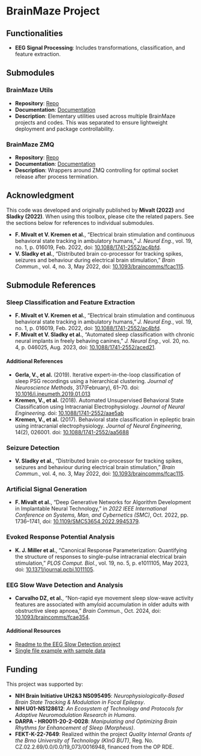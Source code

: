 # BrainMaze Project

## Functionalities
- **EEG Signal Processing**: Includes transformations, classification, and feature extraction.

## Submodules
### BrainMaze Utils
- **Repository**: [Repo](https://github.com/bnelair/brainmaze_utils)
- **Documentation**: [Documentation](https://bnelair.github.io/brainmaze_utils/)
- **Description**: Elementary utilities used across multiple BrainMaze projects and codes. This was separated to ensure lightweight deployment and package controllability.

### BrainMaze ZMQ
- **Repository**: [Repo](https://github.com/bnelair/brainmaze-zmq)
- **Documentation**: [Documentation](https://bnelair.github.io/brainmaze_zmq/)
- **Description**: Wrappers around ZMQ controlling for optimal socket release after process termination.

## Acknowledgment
This code was developed and originally published by **Mivalt (2022)** and **Sladky (2022)**. When using this toolbox, please cite the related papers. See the sections below for references to individual submodules.

- **F. Mivalt et V. Kremen et al.**, “Electrical brain stimulation and continuous behavioral state tracking in ambulatory humans,” *J. Neural Eng.*, vol. 19, no. 1, p. 016019, Feb. 2022, doi: [10.1088/1741-2552/ac4bfd](https://doi.org/10.1088/1741-2552/ac4bfd).
- **V. Sladky et al.**, “Distributed brain co-processor for tracking spikes, seizures and behaviour during electrical brain stimulation,” *Brain Commun.*, vol. 4, no. 3, May 2022, doi: [10.1093/braincomms/fcac115](https://doi.org/10.1093/braincomms/fcac115).

## Submodule References
### Sleep Classification and Feature Extraction
- **F. Mivalt et V. Kremen et al.**, “Electrical brain stimulation and continuous behavioral state tracking in ambulatory humans,” *J. Neural Eng.*, vol. 19, no. 1, p. 016019, Feb. 2022, doi: [10.1088/1741-2552/ac4bfd](https://doi.org/10.1088/1741-2552/ac4bfd).
- **F. Mivalt et V. Sladky et al.**, “Automated sleep classification with chronic neural implants in freely behaving canines,” *J. Neural Eng.*, vol. 20, no. 4, p. 046025, Aug. 2023, doi: [10.1088/1741-2552/aced21](https://doi.org/10.1088/1741-2552/aced21).

#### Additional References
- **Gerla, V., et al.** (2019). Iterative expert-in-the-loop classification of sleep PSG recordings using a hierarchical clustering. *Journal of Neuroscience Methods*, 317(February), 61–70. doi: [10.1016/j.jneumeth.2019.01.013](https://doi.org/10.1016/j.jneumeth.2019.01.013)
- **Kremen, V., et al.** (2018). Automated Unsupervised Behavioral State Classification using Intracranial Electrophysiology. *Journal of Neural Engineering*. doi: [10.1088/1741-2552/aae5ab](https://doi.org/10.1088/1741-2552/aae5ab)
- **Kremen, V., et al.** (2017). Behavioral state classification in epileptic brain using intracranial electrophysiology. *Journal of Neural Engineering*, 14(2), 026001. doi: [10.1088/1741-2552/aa5688](https://doi.org/10.1088/1741-2552/aa5688)

### Seizure Detection
- **V. Sladky et al.**, “Distributed brain co-processor for tracking spikes, seizures and behaviour during electrical brain stimulation,” *Brain Commun.*, vol. 4, no. 3, May 2022, doi: [10.1093/braincomms/fcac115](https://doi.org/10.1093/braincomms/fcac115).

### Artificial Signal Generation
- **F. Mivalt et al.**, “Deep Generative Networks for Algorithm Development in Implantable Neural Technology,” in *2022 IEEE International Conference on Systems, Man, and Cybernetics (SMC)*, Oct. 2022, pp. 1736–1741, doi: [10.1109/SMC53654.2022.9945379](https://doi.org/10.1109/SMC53654.2022.9945379).

### Evoked Response Potential Analysis
- **K. J. Miller et al.**, “Canonical Response Parameterization: Quantifying the structure of responses to single-pulse intracranial electrical brain stimulation,” *PLOS Comput. Biol.*, vol. 19, no. 5, p. e1011105, May 2023, doi: [10.1371/journal.pcbi.1011105](https://doi.org/10.1371/journal.pcbi.1011105).

### EEG Slow Wave Detection and Analysis
- **Carvalho DZ, et al.**, “Non-rapid eye movement sleep slow-wave activity features are associated with amyloid accumulation in older adults with obstructive sleep apnoea,” *Brain Commun.*, Oct. 2024, doi: [10.1093/braincomms/fcae354](https://doi.org/10.1093/braincomms/fcae354).

#### Additional Resources
- [Readme to the EEG Slow Detection project](https://bnelair.github.io/brainmaze_eeg/project_wave_detector.html)
- [Single file example with sample data](https://github.com/bnelair/brainmaze_eeg/tree/main/demo/eeg_wave_detection)

## Funding
This project was supported by:
- **NIH Brain Initiative UH2\&3 NS095495**: *Neurophysiologically-Based Brain State Tracking \& Modulation in Focal Epilepsy*.
- **NIH U01-NS128612**: *An Ecosystem of Technology and Protocols for Adaptive Neuromodulation Research in Humans*.
- **DARPA - HR0011-20-2-0028**: *Manipulating and Optimizing Brain Rhythms for Enhancement of Sleep (Morpheus)*.
- **FEKT-K-22-7649**: Realized within the project *Quality Internal Grants of the Brno University of Technology (KInG BUT)*, Reg. No. CZ.02.2.69/0.0/0.0/19_073/0016948, financed from the OP RDE.